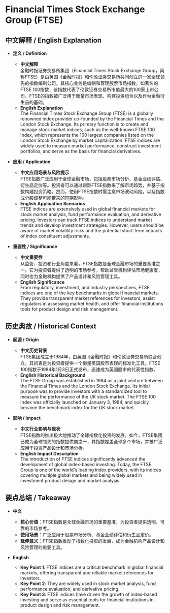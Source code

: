 # Financial Times Stock Exchange Group (FTSE)

## 中文解释 / English Explanation

* **定义 / Definition**  
  - **中文解释**  
    金融时报证券交易所集团（Financial Times Stock Exchange Group，简称FTSE）是由英国《金融时报》和伦敦证券交易所共同创立的一家全球领先的指数编制公司。其核心业务是编制和管理股票市场指数，如著名的FTSE 100指数，该指数代表了伦敦证券交易所市值最大的100家上市公司。FTSE的指数被广泛用于衡量市场表现、构建投资组合以及作为金融衍生品的基础。  
  - **English Explanation**  
    The Financial Times Stock Exchange Group (FTSE) is a globally renowned index provider co-founded by the Financial Times and the London Stock Exchange. Its primary function is to create and manage stock market indices, such as the well-known FTSE 100 Index, which represents the 100 largest companies listed on the London Stock Exchange by market capitalization. FTSE indices are widely used to measure market performance, construct investment portfolios, and serve as the basis for financial derivatives.

* **应用 / Application**  
  - **中文应用场景与风险提示**  
    FTSE指数广泛应用于全球金融市场，包括股票市场分析、基金业绩评估、衍生品定价等。投资者可以通过跟踪FTSE指数来了解市场趋势，并基于指数构建投资策略。然而，使用FTSE指数时需注意市场波动风险，以及指数成分股调整可能带来的短期影响。  
  - **English Application Scenarios**  
    FTSE indices are extensively used in global financial markets for stock market analysis, fund performance evaluation, and derivative pricing. Investors can track FTSE indices to understand market trends and develop investment strategies. However, users should be aware of market volatility risks and the potential short-term impacts of index constituent adjustments.

* **重要性 / Significance**  
  - **中文重要性**  
    从监管、投资和行业角度来看，FTSE指数是全球金融市场的重要基准之一。它为投资者提供了透明的市场参考，帮助监管机构评估市场健康度，同时也为金融机构提供了产品设计和风险管理工具。  
  - **English Significance**  
    From regulatory, investment, and industry perspectives, FTSE indices are one of the key benchmarks in global financial markets. They provide transparent market references for investors, assist regulators in assessing market health, and offer financial institutions tools for product design and risk management.

## 历史典故 / Historical Context

* **起源 / Origin**  
  - **中文历史背景**  
    FTSE集团成立于1984年，由英国《金融时报》和伦敦证券交易所联合创立。其初衷是为投资者提供一个衡量英国股市表现的标准化工具。FTSE 100指数于1984年1月3日正式发布，迅速成为英国股市的代表性指数。  
  - **English Historical Background**  
    The FTSE Group was established in 1984 as a joint venture between the Financial Times and the London Stock Exchange. Its initial purpose was to provide investors with a standardized tool to measure the performance of the UK stock market. The FTSE 100 Index was officially launched on January 3, 1984, and quickly became the benchmark index for the UK stock market.

* **影响 / Impact**  
  - **中文行业影响与现状**  
    FTSE指数的推出极大地推动了全球指数化投资的发展。如今，FTSE集团已成为全球领先的指数提供商之一，其指数覆盖全球多个市场，并被广泛应用于投资产品设计和市场分析。  
  - **English Impact Description**  
    The introduction of FTSE indices significantly advanced the development of global index-based investing. Today, the FTSE Group is one of the world's leading index providers, with its indices covering multiple global markets and being widely used in investment product design and market analysis.

## 要点总结 / Takeaway

* **中文**  
  - **核心价值**：FTSE指数是全球金融市场的重要基准，为投资者提供透明、可靠的市场参考。  
  - **使用场景**：广泛应用于股票市场分析、基金业绩评估和衍生品定价。  
  - **延伸意义**：FTSE指数推动了指数化投资的发展，成为金融机构产品设计和风险管理的重要工具。

* **English**  
  - **Key Point 1**: FTSE indices are a critical benchmark in global financial markets, offering transparent and reliable market references for investors.  
  - **Key Point 2**: They are widely used in stock market analysis, fund performance evaluation, and derivative pricing.  
  - **Key Point 3**: FTSE indices have driven the growth of index-based investing and serve as essential tools for financial institutions in product design and risk management.